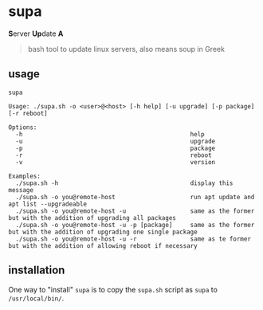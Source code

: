 supa
===

**S**erver **Up**date **A**

> bash tool to update linux servers, also means soup in Greek

## usage

```
supa

Usage: ./supa.sh -o <user>@<host> [-h help] [-u upgrade] [-p package] [-r reboot]

Options:
  -h                                               help
  -u                                               upgrade
  -p                                               package
  -r                                               reboot
  -v                                               version

Examples:
  ./supa.sh -h                                     display this message
  ./supa.sh -o you@remote-host                     run apt update and apt list --upgradeable
  ./supa.sh -o you@remote-host -u                  same as the former but with the addition of upgrading all packages
  ./supa.sh -o you@remote-host -u -p [package]     same as the former but with the addition of upgrading one single package
  ./supa.sh -o you@remote-host -u -r               same as te former but with the addition of allowing reboot if necessary

```

## installation

One way to "install" `supa` is to copy the `supa.sh` script as `supa` to `/usr/local/bin/`.
